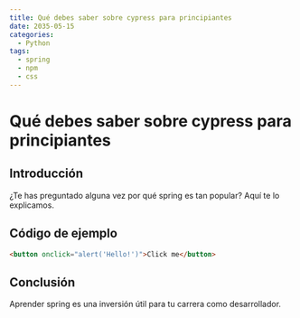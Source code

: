 ```yaml
---
title: Qué debes saber sobre cypress para principiantes
date: 2035-05-15
categories:
  - Python
tags:
  - spring
  - npm
  - css
---
```


# Qué debes saber sobre cypress para principiantes

## Introducción

¿Te has preguntado alguna vez por qué spring es tan popular? Aquí te lo explicamos.

## Código de ejemplo

```html
<button onclick="alert('Hello!')">Click me</button>
```

## Conclusión

Aprender spring es una inversión útil para tu carrera como desarrollador.